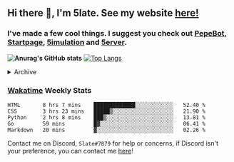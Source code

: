 ## Hi there 👋, I'm 5late. See my website [here!](https://me.slatedev.xyz?sf=gh)
### I've made a few cool things. I suggest you check out [PepeBot](https://github.com/5late/Pepe-Bot), [Startpage](https://github.com/5late/startpage), [5imulation](https://github.com/5late/5imulation) and [5erver](https://github.com/5late/5erver). 

**![Anurag's GitHub stats](https://github-readme-stats.vercel.app/api?username=5late&count_private=true&show_icons=true&theme=tokyonight)**
[![Top Langs](https://github-readme-stats.vercel.app/api/top-langs/?username=5late&theme=ayu-mirage)](https://github.com/anuraghazra/github-readme-stats)

<details>
<summary>Archive</summary>
    
#### [API-Backend](https://github.com/5late/API-Backend)
- Used in xdHacks Mini To Hackathon July 2021 (not maintained)
#### [Yoinkbot](https://github.com/5late/Yoinkbot)
- Archived Discord bot with dozens of fun commands (not maintained)
#### [Startpage](https://github.com/5late/Startpage)
- Fresh and clean dark themed startpage including to-do links, hyperlinks, date and time, and a personal greeting message (partially maintained)

</details>

### [Wakatime](https://wakatime.com/@5late) Weekly Stats

<!--START_SECTION:waka-->
```text
HTML       8 hrs 7 mins    █████████████░░░░░░░░░░░░   52.40 % 
CSS        3 hrs 23 mins   █████▒░░░░░░░░░░░░░░░░░░░   21.90 % 
Python     2 hrs 8 mins    ███▒░░░░░░░░░░░░░░░░░░░░░   13.81 % 
Go         59 mins         █▓░░░░░░░░░░░░░░░░░░░░░░░   06.41 % 
Markdown   20 mins         ▓░░░░░░░░░░░░░░░░░░░░░░░░   02.26 % 
```
<!--END_SECTION:waka-->

Contact me on Discord, ``Slate#7879`` for help or concerns, if Discord isn't your preference, you can contact me [here](https://github.com/5late/5late/issues)!
